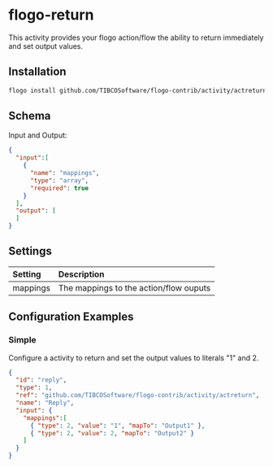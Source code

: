 # flogo-return
This activity provides your flogo action/flow the ability to return immediately and set output values.

## Installation

```bash
flogo install github.com/TIBCOSoftware/flogo-contrib/activity/actreturn
```

## Schema
Input and Output:

```json
{
  "input":[
    {
      "name": "mappings",
      "type": "array",
      "required": true
    }
  ],
  "output": [
  ]
}
```
## Settings
| Setting     | Description    |
|:------------|:---------------|
| mappings    | The mappings to the action/flow ouputs |         


## Configuration Examples
### Simple
Configure a activity to return and set the output values to literals "1" and 2.

```json
{
  "id": "reply",
  "type": 1,
  "ref": "github.com/TIBCOSoftware/flogo-contrib/activity/actreturn",
  "name": "Reply",
  "input": { 
  	"mappings":[
      { "type": 2, "value": "1", "mapTo": "Output1" },
      { "type": 2, "value": 2, "mapTo": "Output2" }
    ]
  }
}
```
